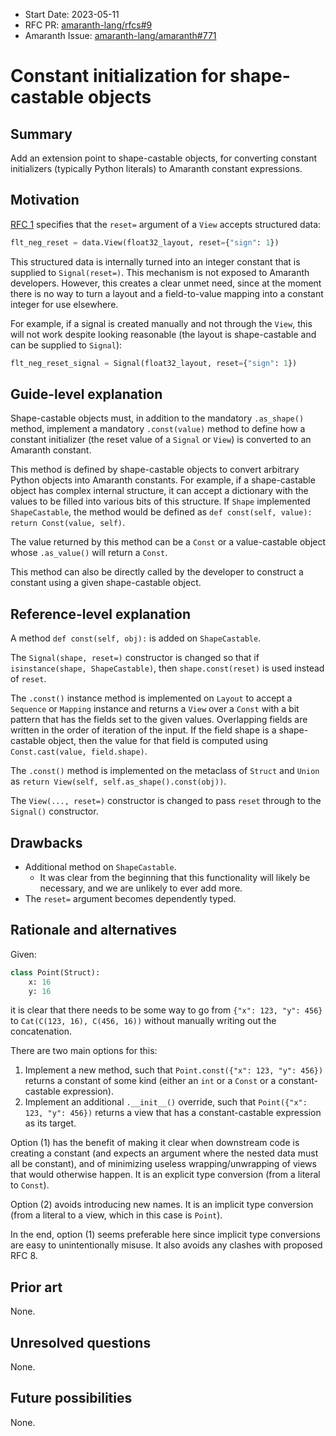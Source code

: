 - Start Date: 2023-05-11
- RFC PR: [amaranth-lang/rfcs#9](https://github.com/amaranth-lang/rfcs/pull/9)
- Amaranth Issue: [amaranth-lang/amaranth#771](https://github.com/amaranth-lang/amaranth/issues/771)

# Constant initialization for shape-castable objects

## Summary
[summary]: #summary

Add an extension point to shape-castable objects, for converting constant initializers (typically Python literals) to Amaranth constant expressions.

## Motivation
[motivation]: #motivation

[RFC 1]: 0001-aggregate-data-structures.md

[RFC 1] specifies that the `reset=` argument of a `View` accepts structured data:

```python
flt_neg_reset = data.View(float32_layout, reset={"sign": 1})
```

This structured data is internally turned into an integer constant that is supplied to `Signal(reset=)`. This mechanism is not exposed to Amaranth developers. However, this creates a clear unmet need, since at the moment there is no way to turn a layout and a field-to-value mapping into a constant integer for use elsewhere.

For example, if a signal is created manually and not through the `View`, this will not work despite looking reasonable (the layout is shape-castable and can be supplied to `Signal`):

```python
flt_neg_reset_signal = Signal(float32_layout, reset={"sign": 1})
```

## Guide-level explanation
[guide-level-explanation]: #guide-level-explanation

Shape-castable objects must, in addition to the mandatory `.as_shape()` method, implement a mandatory `.const(value)` method to define how a constant initializer (the reset value of a `Signal` or `View`) is converted to an Amaranth constant.

This method is defined by shape-castable objects to convert arbitrary Python objects into Amaranth constants. For example, if a shape-castable object has complex internal structure, it can accept a dictionary with the values to be filled into various bits of this structure. If `Shape` implemented `ShapeCastable`, the method would be defined as `def const(self, value): return Const(value, self)`.

The value returned by this method can be a `Const` or a value-castable object whose `.as_value()` will return a `Const`.

This method can also be directly called by the developer to construct a constant using a given shape-castable object.

## Reference-level explanation
[reference-level-explanation]: #reference-level-explanation

A method `def const(self, obj):` is added on `ShapeCastable`.

The `Signal(shape, reset=)` constructor is changed so that if `isinstance(shape, ShapeCastable)`, then `shape.const(reset)` is used instead of `reset`.

The `.const()` instance method is implemented on `Layout` to accept a `Sequence` or `Mapping` instance and returns a `View` over a `Const` with a bit pattern that has the fields set to the given values. Overlapping fields are written in the order of iteration of the input. If the field shape is a shape-castable object, then the value for that field is computed using `Const.cast(value, field.shape)`.

The `.const()` method is implemented on the metaclass of `Struct` and `Union` as `return View(self, self.as_shape().const(obj))`.

The `View(..., reset=)` constructor is changed to pass `reset` through to the `Signal()` constructor.

## Drawbacks
[drawbacks]: #drawbacks

* Additional method on `ShapeCastable`.
  * It was clear from the beginning that this functionality will likely be necessary, and we are unlikely to ever add more.
* The `reset=` argument becomes dependently typed.

## Rationale and alternatives
[rationale-and-alternatives]: #rationale-and-alternatives

Given:

```python
class Point(Struct):
    x: 16
    y: 16
```

it is clear that there needs to be some way to go from `{"x": 123, "y": 456}` to `Cat(C(123, 16), C(456, 16))` without manually writing out the concatenation.

There are two main options for this:
1. Implement a new method, such that `Point.const({"x": 123, "y": 456})` returns a constant of some kind (either an `int` or a `Const` or a constant-castable expression).
2. Implement an additional `.__init__()` override, such that `Point({"x": 123, "y": 456})` returns a view that has a constant-castable expression as its target.

Option (1) has the benefit of making it clear when downstream code is creating a constant (and expects an argument where the nested data must all be constant), and of minimizing useless wrapping/unwrapping of views that would otherwise happen. It is an explicit type conversion (from a literal to `Const`).

Option (2) avoids introducing new names. It is an implicit type conversion (from a literal to a view, which in this case is `Point`).

In the end, option (1) seems preferable here since implicit type conversions are easy to unintentionally misuse. It also avoids any clashes with proposed RFC 8.

## Prior art
[prior-art]: #prior-art

None.

## Unresolved questions
[unresolved-questions]: #unresolved-questions

None.

## Future possibilities
[future-possibilities]: #future-possibilities

None.
